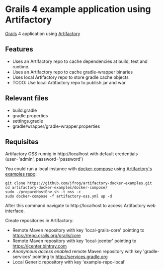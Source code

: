 # Grails 4 example application using Artifactory

[Grails](https://grails.org/index.html) 4 application using [Artifactory](https://jfrog.com/open-source/#artifactory)

## Features

* Uses an Artifactory repo to cache dependencies at build, test and runtime.
* Uses an Artifactory repo to cache gradle-wrapper binaries
* Uses local Artifactory repo to store gradle cache objects
* TODO: Use local Artifactory repo to publish jar and war

## Relevant files

* build.gradle
* gradle.properties
* settings.gradle
* gradle/wrapper/gradle-wrapper.properties

## Requisites

Artifactory OSS runnig in http://localhost with default credentials (user='admin', password='password')

You could run a local instance with [docker-compose](https://docs.docker.com/compose/) using [Artifactory's examples repo](https://github.com/jfrog/artifactory-docker-examples):

```
git clone https://github.com/jfrog/artifactory-docker-examples.git
cd artifactory-docker-examples/docker-compose/
sudo ./prepareHostEnv.sh -t oss -c
sudo docker-compose -f artifactory-oss.yml up -d
```

After this command navigate to http://localhost to access Artifactory web interface.

Create repositories in Artifactory:

* Remote Maven repository with key 'local-grails-core' pointing to https://repo.grails.org/grails/core
* Remote Maven repository with key 'local-jcenter' pointing to https://jcenter.bintray.com
* *Anonymous access enabled* remote Maven repository with key 'gradle-services' pointing to http://services.gradle.org
* Local Generic repository with key 'example-repo-local'

